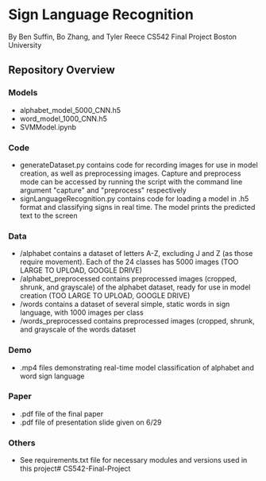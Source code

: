 # Sign Language Recognition
By Ben Suffin, Bo Zhang, and Tyler Reece
CS542 Final Project
Boston University

## Repository Overview
### Models
* alphabet_model_5000_CNN.h5 
* word_model_1000_CNN.h5
* SVMModel.ipynb
### Code
* generateDataset.py contains code for recording images for use in model creation, as well as preprocessing images. Capture and preprocess mode can be accessed by running the script with the command line argument "capture" and "preprocess" respectively
* signLanguageRecognition.py contains code for loading a model in .h5 format and classifying signs in real time. The model prints the predicted text to the screen
### Data
* /alphabet contains a dataset of letters A-Z, excluding J and Z (as those require movement). Each of the 24 classes has 5000 images (TOO LARGE TO UPLOAD, GOOGLE DRIVE)
* /alphabet_preprocessed contains preprocessed images (cropped, shrunk, and grayscale) of the alphabet dataset, ready for use in model creation (TOO LARGE TO UPLOAD, GOOGLE DRIVE)
* /words contains a dataset of several simple, static words in sign language, with 1000 images per class
* /words_preprocessed contains preprocessed images (cropped, shrunk, and grayscale of the words dataset
### Demo
* .mp4 files demonstrating real-time model classification of alphabet and word sign language
### Paper
*  .pdf file of the final paper 
* .pdf file of presentation slide given on 6/29
### Others
* See requirements.txt file for necessary modules and versions used in this project# CS542-Final-Project
